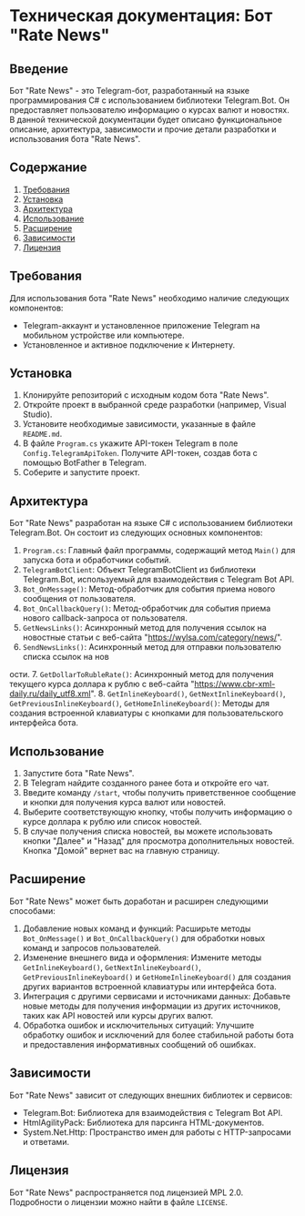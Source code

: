# Техническая документация: Бот "Rate News"

## Введение

Бот "Rate News" - это Telegram-бот, разработанный на языке программирования C# с использованием библиотеки Telegram.Bot. Он предоставляет пользователю информацию о курсах валют и новостях. В данной технической документации будет описано функциональное описание, архитектура, зависимости и прочие детали разработки и использования бота "Rate News".

## Содержание

1. [Требования](#требования)
2. [Установка](#установка)
3. [Архитектура](#архитектура)
4. [Использование](#использование)
5. [Расширение](#расширение)
6. [Зависимости](#зависимости)
7. [Лицензия](#лицензия)

## Требования

Для использования бота "Rate News" необходимо наличие следующих компонентов:

- Telegram-аккаунт и установленное приложение Telegram на мобильном устройстве или компьютере.
- Установленное и активное подключение к Интернету.

## Установка

1. Клонируйте репозиторий с исходным кодом бота "Rate News".
2. Откройте проект в выбранной среде разработки (например, Visual Studio).
3. Установите необходимые зависимости, указанные в файле `README.md`.
4. В файле `Program.cs` укажите API-токен Telegram в поле `Config.TelegramApiToken`. Получите API-токен, создав бота с помощью BotFather в Telegram.
5. Соберите и запустите проект.

## Архитектура

Бот "Rate News" разработан на языке C# с использованием библиотеки Telegram.Bot. Он состоит из следующих основных компонентов:

1. `Program.cs`: Главный файл программы, содержащий метод `Main()` для запуска бота и обработчики событий.
2. `TelegramBotClient`: Объект TelegramBotClient из библиотеки Telegram.Bot, используемый для взаимодействия с Telegram Bot API.
3. `Bot_OnMessage()`: Метод-обработчик для события приема нового сообщения от пользователя.
4. `Bot_OnCallbackQuery()`: Метод-обработчик для события приема нового callback-запроса от пользователя.
5. `GetNewsLinks()`: Асинхронный метод для получения ссылок на новостные статьи с веб-сайта "https://wylsa.com/category/news/".
6. `SendNewsLinks()`: Асинхронный метод для отправки пользователю списка ссылок на нов

ости.
7. `GetDollarToRubleRate()`: Асинхронный метод для получения текущего курса доллара к рублю с веб-сайта "https://www.cbr-xml-daily.ru/daily_utf8.xml".
8. `GetInlineKeyboard()`, `GetNextInlineKeyboard()`, `GetPreviousInlineKeyboard()`, `GetHomeInlineKeyboard()`: Методы для создания встроенной клавиатуры с кнопками для пользовательского интерфейса бота.

## Использование

1. Запустите бота "Rate News".
2. В Telegram найдите созданного ранее бота и откройте его чат.
3. Введите команду `/start`, чтобы получить приветственное сообщение и кнопки для получения курса валют или новостей.
4. Выберите соответствующую кнопку, чтобы получить информацию о курсе доллара к рублю или список новостей.
5. В случае получения списка новостей, вы можете использовать кнопки "Далее" и "Назад" для просмотра дополнительных новостей. Кнопка "Домой" вернет вас на главную страницу.

## Расширение

Бот "Rate News" может быть доработан и расширен следующими способами:

1. Добавление новых команд и функций: Расширьте методы `Bot_OnMessage()` и `Bot_OnCallbackQuery()` для обработки новых команд и запросов пользователей.
2. Изменение внешнего вида и оформления: Измените методы `GetInlineKeyboard()`, `GetNextInlineKeyboard()`, `GetPreviousInlineKeyboard()` и `GetHomeInlineKeyboard()` для создания других вариантов встроенной клавиатуры или интерфейса бота.
3. Интеграция с другими сервисами и источниками данных: Добавьте новые методы для получения информации из других источников, таких как API новостей или курсы других валют.
4. Обработка ошибок и исключительных ситуаций: Улучшите обработку ошибок и исключений для более стабильной работы бота и предоставления информативных сообщений об ошибках.

## Зависимости

Бот "Rate News" зависит от следующих внешних библиотек и сервисов:

- Telegram.Bot: Библиотека для взаимодействия с Telegram Bot API.
- HtmlAgilityPack: Библиотека для парсинга HTML-документов.
- System.Net.Http: Пространство имен для работы с HTTP-запросами и ответами.

## Лицензия

Бот "Rate News" распространяется под лицензией MPL 2.0. Подробности о лицензии можно найти в файле `LICENSE`.
